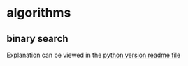 # algorithms
## binary search
Explanation can be viewed in the [python version readme file](https://github.com/liushuyu6666/Algorithm_Leetcode_Python/blob/master/src/Find_Minimum_in_Rotated_Sorted_Array_II/readme.md)
